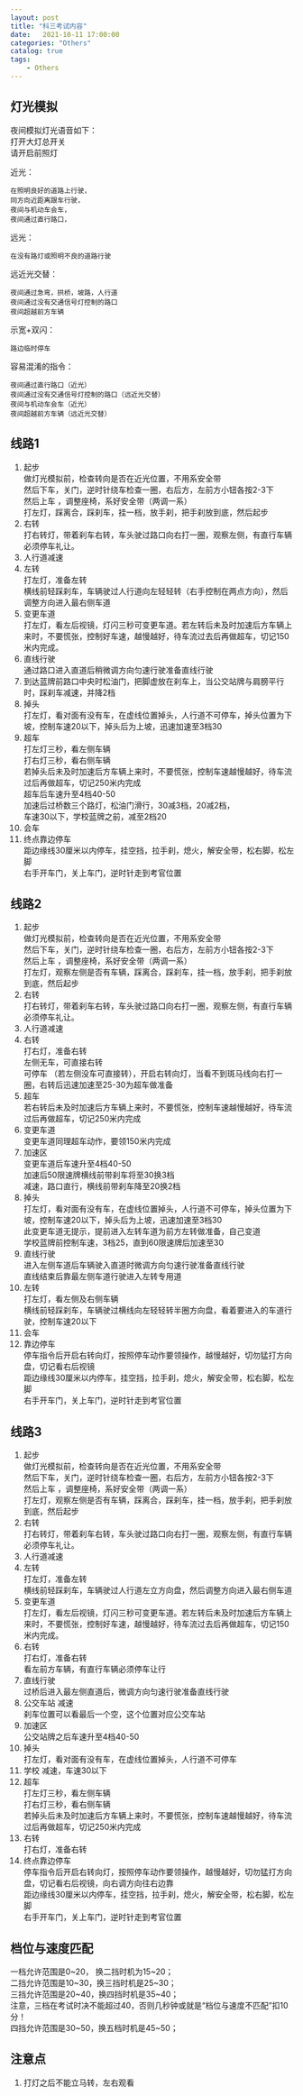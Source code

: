 ```yaml
---                
layout: post                
title: "科三考试内容" 
date:   2021-10-11 17:00:00                 
categories: "Others"                
catalog: true                
tags:                 
    - Others                
---      
```


## 灯光模拟
夜间模拟灯光语音如下：    
打开大灯总开关  
请开启前照灯  

近光：  

    在照明良好的道路上行驶，  
    同方向近距离跟车行驶，  
    夜间与机动车会车，  
    夜间通过直行路口，  

远光：  

    在没有路灯或照明不良的道路行驶  

远近光交替：  

    夜间通过急弯，拱桥，坡路，人行道  
    夜间通过没有交通信号灯控制的路口  
    夜间超越前方车辆  

示宽+双闪：   

    路边临时停车  

容易混淆的指令：   

    夜间通过直行路口（近光）  
    夜间通过没有交通信号灯控制的路口（远近光交替）  
    夜间与机动车会车（近光）  
    夜间超越前方车辆（远近光交替）  

## 线路1  
1. 起步   
做灯光模拟前，检查转向是否在近光位置，不用系安全带   
然后下车，关门，逆时针绕车检查一圈，右后方，左前方小钮各按2-3下   
然后上车  ，调整座椅，系好安全带（两调一系）   
打左灯，踩离合，踩刹车，挂一档，放手刹，把手刹放到底，然后起步  
2. 右转  
打右转灯，带着刹车右转，车头驶过路口向右打一圈，观察左侧，有直行车辆必须停车礼让。  
3. 人行道减速   
4. 左转  
打左灯，准备左转   
横线前轻踩刹车，车辆驶过人行道向左轻轻转（右手控制在两点方向），然后调整方向进入最右侧车道  
5. 变更车道  
打左灯，看左后视镜，灯闪三秒可变更车道。若左转后未及时加速后方车辆上来时，不要慌张，控制好车速，越慢越好，待车流过去后再做超车，切记150米内完成。   
6. 直线行驶  
通过路口进入直道后稍微调方向匀速行驶准备直线行驶  
7. 到达蓝牌前路口中央时松油门，把脚虚放在刹车上，当公交站牌与肩膀平行时，踩刹车减速，并降2档  
8. 掉头  
打左灯，看对面有没有车，在虚线位置掉头，人行道不可停车，掉头位置为下坡，控制车速20以下，掉头后为上坡，迅速加速至3档30  
9. 超车  
打左灯三秒，看左侧车辆  
打右灯三秒，看右侧车辆  
若掉头后未及时加速后方车辆上来时，不要慌张，控制车速越慢越好，待车流过后再做超车，切记250米内完成   
超车后车速升至4档40-50  
加速后过桥数三个路灯，松油门滑行，30减3档，20减2档，  
车速30以下，学校蓝牌之前，减至2档20   
10. 会车   
11. 终点靠边停车   
距边缘线30厘米以内停车，挂空挡，拉手刹，熄火，解安全带，松右脚，松左脚  
右手开车门，关上车门，逆时针走到考官位置  

## 线路2
1. 起步  
做灯光模拟前，检查转向是否在近光位置，不用系安全带   
然后下车，关门，逆时针绕车检查一圈，右后方，左前方小钮各按2-3下   
然后上车  ，调整座椅，系好安全带（两调一系）   
打左灯，观察左侧是否有车辆，踩离合，踩刹车，挂一档，放手刹，把手刹放到底，然后起步   
2. 右转  
打右转灯，带着刹车右转，车头驶过路口向右打一圈，观察左侧，有直行车辆必须停车礼让。  
3. 人行道减速   
4. 右转  
打右灯，准备右转   
左侧无车，可直接右转  
可停车 （若左侧没车可直接转），开启右转向灯，当看不到斑马线向右打一圈，右转后迅速加速至25-30为超车做准备  
5. 超车  
若右转后未及时加速后方车辆上来时，不要慌张，控制车速越慢越好，待车流过后再做超车，切记250米内完成  
6. 变更车道  
变更车道同理超车动作，要领150米内完成  
7. 加速区  
变更车道后车速升至4档40-50   
加速后50限速牌横线前带刹车将至30换3档  
减速，路口直行，横线前带刹车降至20换2档  
8. 掉头  
打左灯，看对面有没有车，在虚线位置掉头，人行道不可停车，掉头位置为下坡，控制车速20以下，掉头后为上坡，迅速加速至3档30   
此变更车道无提示，提前进入左转车道为前方左转做准备，自己变道  
学校蓝牌前控制车速，3档25，直到60限速牌后加速至30   
9. 直线行驶  
进入左侧车道后车辆驶入直道时微调方向匀速行驶准备直线行驶   
直线结束后靠最左侧车道行驶进入左转专用道   
10. 左转  
打左灯，看左侧及右侧车辆  
横线前轻踩刹车，车辆驶过横线向左轻轻转半圈方向盘，看着要进入的车道行驶，控制车速20以下  
11. 会车  
12. 靠边停车  
停车指令后开启右转向灯，按照停车动作要领操作，越慢越好，切勿猛打方向盘，切记看右后视镜  
距边缘线30厘米以内停车，挂空挡，拉手刹，熄火，解安全带，松右脚，松左脚  
右手开车门，关上车门，逆时针走到考官位置  

## 线路3
1. 起步  
做灯光模拟前，检查转向是否在近光位置，不用系安全带   
然后下车，关门，逆时针绕车检查一圈，右后方，左前方小钮各按2-3下   
然后上车  ，调整座椅，系好安全带（两调一系）   
打左灯，观察左侧是否有车辆，踩离合，踩刹车，挂一档，放手刹，把手刹放到底，然后起步    
2. 右转  
打右转灯，带着刹车右转，车头驶过路口向右打一圈，观察左侧，有直行车辆必须停车礼让。  
3. 人行道减速   
4. 左转  
打左灯，准备左转   
横线前轻踩刹车，车辆驶过人行道左立方向盘，然后调整方向进入最右侧车道  
5. 变更车道  
打左灯，看左后视镜，灯闪三秒可变更车道。若左转后未及时加速后方车辆上来时，不要慌张，控制好车速，越慢越好，待车流过去后再做超车，切记150米内完成。   
6. 右转  
打右灯，准备右转   
看左前方车辆，有直行车辆必须停车让行  
7. 直线行驶  
过桥后进入最左侧直道后，微调方向匀速行驶准备直线行驶  
8. 公交车站 减速  
刹车位置可以看最后一个空，这个位置对应公交车站  
9. 加速区  
公交站牌之后车速升至4档40-50  
10. 掉头  
打左灯，看对面有没有车，在虚线位置掉头，人行道不可停车  
11. 学校 
减速，车速30以下  
12. 超车  
打左灯三秒，看左侧车辆  
打右灯三秒，看右侧车辆  
若掉头后未及时加速后方车辆上来时，不要慌张，控制车速越慢越好，待车流过后再做超车，切记250米内完成    
13. 右转  
打右灯，准备右转   
14. 终点靠边停车  
停车指令后开启右转向灯，按照停车动作要领操作，越慢越好，切勿猛打方向盘，切记看右后视镜，向右调方向往右边靠  
距边缘线30厘米以内停车，挂空挡，拉手刹，熄火，解安全带，松右脚，松左脚  
右手开车门，关上车门，逆时针走到考官位置  

## 档位与速度匹配  
一档允许范围是0~20， 换二挡时机为15~20；  
二挡允许范围是10~30，换三挡时机是25~30；  
三挡允许范围是20~40，换四挡时机是35~40；    
注意，三档在考试时决不能超过40，否则几秒钟或就是“档位与速度不匹配”扣10分！  
四挡允许范围是30~50，换五档时机是45~50；  

## 注意点  
1. 打灯之后不能立马转，左右观看   

